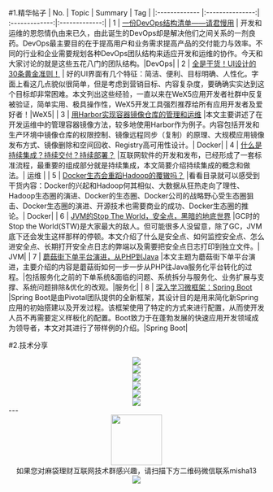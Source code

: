 #1.精华帖子
| No.  | Topic  | Summary | Tag |
|:------------- |:---------------:| :-------------:|:-------------:|
| 1 | [一份DevOps结构清单——请君慢用](http://mp.weixin.qq.com/s?__biz=MzA3MDg4Nzc2NQ==&mid=2652134032&idx=1&sn=87598d6521fb3b86a321efc6fa5407a5&scene=1&srcid=0819bsxoFTCTkKisBmQhv93z#rd) | 开发和运维的恩怨情仇由来已久，由此诞生的DevOps却是解决他们之间关系的一剂良药。DevOps最主要目的在于提高用户和业务需求提高产品的交付能力与效率。不同的行业和企业需要规划各种DevOps团队结构来适应开发和运维的协作。今天和大家讨论的就是这些五花八门的团队结构。|DevOps|
| 2 | [全是干货！UI设计的30条黄金准则！](http://mp.weixin.qq.com/s?__biz=MzA3NTUzNzMyMA==&mid=2668969882&idx=1&sn=3ea2d231c054a653e4c1b29c203a0f2b&scene=1&srcid=0822ZRunXWy5cBYI9LT7Zn55#rd) | 好的UI界面有几个特征：简洁、便利、目标明确、人性化。字面上看这几点貌似很简单，但是考虑到营销目标、内容复杂度，要确确实实达到这个目标却非常困难。本文列出这些经验，一直以来在WeX5应用开发者社群中反复被验证，简单实用、极具操作性，WeX5开发工具强烈推荐给所有应用开发者及爱好者！|WeX5|
| 3 | [用Harbor实现容器镜像仓库的管理和运维](http://mp.weixin.qq.com/s?__biz=MzA5OTAyNzQ2OA==&mid=2649691306&idx=1&sn=f985ef59a9bde74317c3dabd908abfac&scene=1&srcid=0824Qi8VjRJ9yjcwkNz3Ln0i#rd) |本文主要讲述了在开发运维中的管理容器镜像方法，较多地使用Harbor作为例子。内容包括开发和生产环境中镜像仓库的权限控制、镜像远程同步（复制）的原理、大规模应用镜像发布方式、镜像删除和空间回收、Registry高可用性设计。|  Docker|
| 4 | [什么是持续集成？持续交付？持续部署？](http://mp.weixin.qq.com/s?__biz=MzI3MzA1MjAyNw==&mid=2247483653&idx=1&sn=f3f7af2db879b9b7a3a8ba17fa127dd2&scene=1&srcid=0821ZJyosfiiXH20ttJYrKLn#rd) |互联网软件的开发和发布，已经形成了一套标准流程，最重要的组成部分就是持续集成，本文简要介绍持续集成的概念和做法。| 运维 |
| 5 | [Docker生态会重蹈Hadoop的覆辙吗？](http://mp.weixin.qq.com/s?__biz=MzA5NDg3ODMxNw==&mid=2649535024&idx=1&sn=5e15a1afd3adfd3dca538c688e28d1e2&scene=1&srcid=0823tcjhhk21e4dFuI7CT3Iu#rd) |看看目录就可以感受到干货内容：Docker的兴起和Hadoop何其相似、大数据从狂热走向了理性、Hadoop生态圈的演进、Docker的生态圈、Docker公司的战略野心受生态圈狙击、Docker生态圈的演进、开源技术也需要商业的成功、Docker生态圈的推论。| Docker|
| 6 | [JVM的Stop The World，安全点，黑暗的地底世界](http://calvin1978.blogcn.com/articles/safepoint.html?from=timeline&isappinstalled=0) |GC时的Stop the World(STW)是大家最大的敌人。但可能很多人没留意，除了GC，JVM底下还会发生这样那样的停顿。本文介绍了什么是安全点、如何监控安全点、怎么进安全点、长期打开安全点日志的弊端以及需要把安全点日志打印到独立文件。| JVM|
| 7 | [蘑菇街下单平台演进，从PHP到Java](http://mp.weixin.qq.com/s?__biz=MzI3MzEzMDI1OQ==&mid=2651814809&idx=1&sn=3a9ebf328eab833b1dd7d1fd835202b7&scene=1&srcid=0824LcQKoPTMdfXQJXAoeDsx#rd) |本文主题为蘑菇街下单平台演进，主要介绍的内容是蘑菇街如何一步一步从PHP往Java服务化平台转化的过程。|包括服务化之前的下单系统&面临的问题、系统拆分与服务化、业务扩展与支撑、系统问题排除&优化的改观。|服务化|
| 8 | [深入学习微框架：Spring Boot](http://www.infoq.com/cn/articles/microframeworks1-spring-boot) |Spring Boot是由Pivotal团队提供的全新框架，其设计目的是用来简化新Spring应用的初始搭建以及开发过程。该框架使用了特定的方式来进行配置，从而使开发人员不再需要定义样板化的配置。Boot致力于在蓬勃发展的快速应用开发领域成为领导者，本文对其进行了带样例的介绍。|Spring Boot|



#2.技术分享
<div align=center>
<img src="http://fmn.rrfmn.com/fmn070/20160827/1255/large_7fpp_fb0e00000fa61e83.jpg" >
</div>

<div align=center>
<img src="http://fmn.rrimg.com/fmn075/20160827/1255/large_JPS7_1bcd0000f1081e7f.jpg" >
</div>
<div align=center>
<img src="http://fmn.rrfmn.com/fmn078/20160827/1255/large_fy6w_8b940000f3261e80.jpg" >
</div>
<div align=center>
<img src="http://fmn.rrimg.com/fmn073/20160827/1255/large_9ldD_2c420008a7a71e84.jpg" >
</div>

<div align=center>
<img src="http://fmn.rrimg.com/fmn076/20160827/1255/large_pV92_772b0000f2ac1e83.jpg" >
</div>

<div align=center>
<img src="http://fmn.xnpic.com/fmn071/20160827/1255/large_Nkj0_2c660008a7641e84.jpg" >
</div>
---
<div align=center>
<img src="http://tp1.sinaimg.cn/5360958752/180/40095350112/1" width="100" height="100" >
</div>
<html>
<body>
<div align="center" style="border:lpx solid red">
如果您对麻袋理财互联网技术群感兴趣，请扫描下方二维码微信联系misha13
<div align=center>
<img src="http://fmn.rrfmn.com/fmn078/20160501/2225/original_s0Hg_f5cc000266151e83.jpg"  >
</div>
<html>
<body>
<div align="center" style="border:lpx solid red">
</div>

